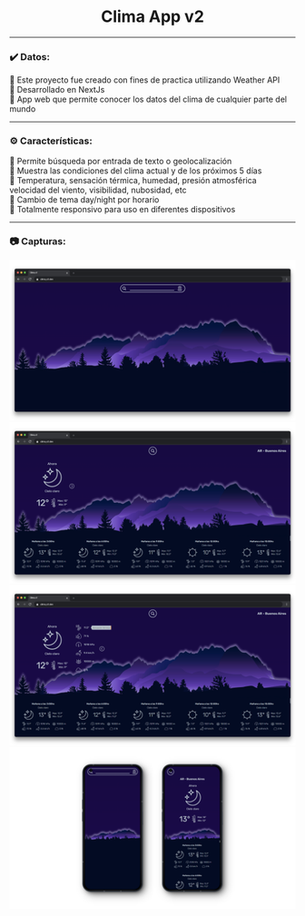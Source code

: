 <div id="titulo" align="center">
    <h1>Clima App v2</h1>
</div>

---

<div id="datos">
    <h3>✔️ Datos:</h3>
    <p>
	🔹 Este proyecto fue creado con fines de practica utilizando Weather API <br>
	🔹 Desarrollado en NextJs <br>
	🔹 App web que permite conocer los datos del clima de cualquier parte del mundo <br>
    </p>
</div>

---

<div id="caracteristicas">
    <h3>⚙️ Características:</h3>
    <p>
        🔸 Permite búsqueda por entrada de texto o geolocalización <br>
        🔸 Muestra las condiciones del clima actual y de los próximos 5 días <br>
        🔸 Temperatura, sensación térmica, humedad, presión atmosférica <br>
	velocidad del viento, visibilidad, nubosidad, etc <br>
	🔸 Cambio de tema day/night por horario <br>
	🔸 Totalmente responsivo para uso en diferentes dispositivos <br>
    </p>
</div>

---

<div id="capturas" align="center">
    <h3 align="left"> 📷 Capturas:</h3>
    <img src="https://github.com/elchino8779/ImagenesGitHub/blob/main/ShotsImages/Climav2/img01.png?raw=true" alt="Cap1" width="800">
    <br>
    <img src="https://github.com/elchino8779/ImagenesGitHub/blob/main/ShotsImages/Climav2/img02.png?raw=true" alt="Cap2" width="800">
    <br>
    <img src="https://github.com/elchino8779/ImagenesGitHub/blob/main/ShotsImages/Climav2/img03.png?raw=true" alt="Cap3" width="800">
    <br>
    <img src="https://github.com/elchino8779/ImagenesGitHub/blob/main/ShotsImages/Climav2/img04.png?raw=true" alt="Cap4" width="800">
</div>
